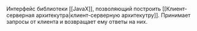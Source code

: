 Интерфейс библиотеки [[JavaX]], позволяющий построить [[Клиент-серверная архитекутра|клиент-серверную архитекутру]]. Принимает запросы от клиента и возвращает ему ответы на них.